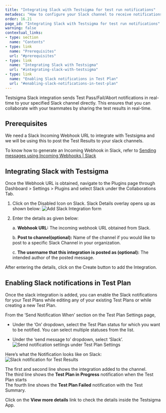 ```yaml
---
title: "Integrating Slack with Testsigma for test run notifications"
metadesc: "How to configure your Slack channel to receive notifications about Test Results in real-time from Testsigma"
order: 16.21
page_id: "Integrating Slack with Testsigma for test run notifications"
warning: false
contextual_links:
- type: section
  name: "Contents"
- type: link
  name: "Prerequisites"
  url: "#prerequisites"
- type: link
  name: "Integrating Slack with Testsigma"
  url: "#integrating-slack-with-testsigma"
- type: link
  name: "Enabling Slack notifications in Test Plan"
  url: "#enabling-slack-notifications-in-test-plan"
---
```

Testsigma Slack integration sends Test Pass/Fail/Abort notifications in real-time to your specified Slack channel directly. This ensures that you can collaborate with your teammates by sharing the test results in real-time.

## **Prerequisites**
We need a Slack Incoming Webhook URL to integrate with Testsigma and we will be using this to post the Test Results to your slack channels.

To know how to generate an Incoming Webhook in Slack, refer to [Sending messages using Incoming Webhooks | Slack](https://api.slack.com/messaging/webhooks)

## **Integrating Slack with Testsigma**
Once the Webhook URL is obtained, navigate to the Plugins page through Dashboard > Settings > Plugins and select Slack under the Collaborations Tab.
  1. Click on the Disabled Icon on Slack. Slack Details overlay opens up as shown below:
![Add Slack Integration form](https://docs.testsigma.com/images/slack/add-slack-integration-form.png)
  2. Enter the details as given below:

      a. **Webhook URL:** The incoming webhook URL obtained from Slack.

      b. **Post to channel(optional):** Name of the channel if you would like to post to a specific Slack Channel in your organization.  

      c. **The username that this integration is posted as (optional):** The intended author of the posted message.

After entering the details, click on the Create button to add the Integration.

## **Enabling Slack notifications in Test Plan**

Once the slack integration is added, you can enable the Slack notifications for your Test Plans while editing any of your existing Test Plans or while creating a new Test Plan.

From the ‘Send Notification When’ section on the Test Plan Settings page,
 * Under the ‘On’ dropdown, select the Test Plan status for which you want to be notified. You can select multiple statuses from the list.

 * Under the ‘send message to’ dropdown, select ‘Slack’.
![Send notification settings under Test Plan Settings ](https://docs.testsigma.com/images/slack/create-edit-test-plan-send-notification-when.png)

Here’s what the Notification looks like on Slack:
![Slack notification for Test Results ](https://docs.testsigma.com/images/slack/test-results-slack-notification.png)

The first and second line shows the integration added to the channel.<br>
The third line shows the **Test Plan in Progress** notification when the Test Plan starts<br>
The fourth line shows the **Test Plan Failed** notification with the Test Summary.

 Click on the **View more details** link to check the details inside the Testsigma App.
  

